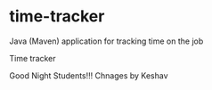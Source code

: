 # time-tracker
Java (Maven) application for tracking time on the job

Time tracker

Good Night Students!!! Chnages by Keshav
